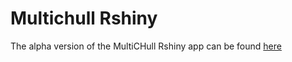 # Multichull Rshiny

The alpha version of the MultiCHull Rshiny app can be found [here](https://multichull.shinyapps.io/multichull_shiny/)
